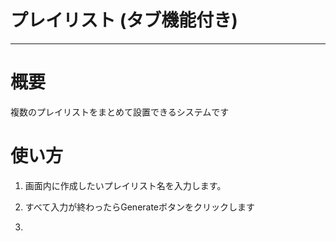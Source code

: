 <H1> プレイリスト (タブ機能付き) </H1>

---

# 概要
複数のプレイリストをまとめて設置できるシステムです


# 使い方
1. 画面内に作成したいプレイリスト名を入力します。

2. すべて入力が終わったらGenerateボタンをクリックします

3. 
